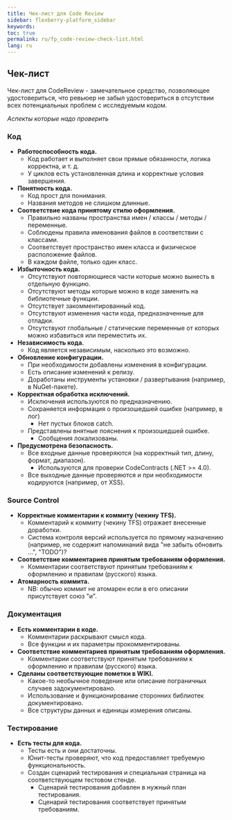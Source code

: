 ```yaml
---
title: Чек-лист для Code Review
sidebar: flexberry-platform_sidebar
keywords:
toc: true
permalink: ru/fp_code-review-check-list.html
lang: ru
---
```


## Чек-лист
Чек-лист для CodeReview - замечательное средство, позволяющее удостовериться, что ревьюер не забыл удостовериться в отсутствии всех потенциальных проблем с исследуемым кодом.

*Аспекты которые надо проверить*

### Код
* **Работоспособность кода.**
    * Код работает и выполняет свои прямые обязанности, логика корректна, и т. д.
    * У циклов есть установленная длина и корректные условия завершения.
* **Понятность кода.**
    * Код прост для понимания.
    * Названия методов не слишком длинные.
* **Соответствие кода принятому стилю оформления.**
    * Правильно названы пространства имен / классы / методы / переменные.
    * Соблюдены правила именования файлов в соответствии с классами.
    * Соответствует пространство имен класса и физическое расположение файлов.
    * В каждом файле, только один класс.
* **Избыточность кода.**
    * Отсутствуют повторяющиеся части которые можно вынесть в отдельную функцию.
    * Отсутствуют методы которые можно в коде заменить на библиотечные функции.
    * Отсутствует закомментированный код.
    * Отсутствуют изменения части кода, предназначенные для отладки.
    * Отсутствуют глобальные / статические переменные от которых можно избавиться или переместить их.
* **Независимость кода.**
    * Код является независимым, насколько это возможно.
* **Обновление конфигурации.**
    * При необходимости добавлены изменения в конфигурации.
    * Есть описание изменений к релизу.
    * Доработаны инструменты установки / развертывания (например, в NuGet-пакете).
* **Корректная обработка исключений.**
    * Исключения используются по предназначению.
    * Сохраняется информация о произошедшей ошибке (например, в лог)
        * Нет пустых блоков catch.
    * Представлены внятные пояснения к произошедшей ошибке.
        * Сообщения локализованы.
* **Предусмотрена безопасность.**
    * Все входные данные проверяются (на корректный тип, длину, формат, диапазон).
        * Используются для проверки CodeContracts (.NET >= 4.0).
    * Все выходные данные проверяются и при необходимости кодируются (например, от XSS).

### Source Control
* **Корректные комментарии к коммиту (чекину TFS).**
    * Комментарий к коммиту (чекину TFS) отражает внесенные доработки.
    * Система контроля версий используется по прямому назначению (например, не содержит напоминаний вида "не забыть обновить ...", "TODO")?
* **Соответствие комментариев принятым требованиям оформления.**
    * Комментарии соответствуют принятым требованиям к оформлению и правилам (русского) языка.
* **Атомарность коммита.**
    * NB: обычно коммит не атомарен если в его описании присутствует союз "и".

### Документация
* **Есть комментарии в коде.**
    * Комментарии раскрывают смысл кода.
    * Все функции и их параметры прокомментированы.
* **Соответствие комментариев принятым требованиям оформления.**
    * Комментарии соответствуют принятым требованиям к оформлению и правилам (русского) языка.
* **Сделаны соответствующие пометки в WIKI.**
    * Какое-то необычное поведение или описание пограничных случаев задокументировано.
    * Использование и функционирование сторонних библиотек документировано.
    * Все структуры данных и единицы измерения описаны.

### Тестирование
* **Есть тесты для кода.**
    * Тесты есть и они достаточны.
    * Юнит-тесты проверяют, что код предоставляет требуемую функциональность.
    * Создан сценарий тестирования и специальная страница на соответствующем тестовом стенде.
        * Сценарий тестирования добавлен в нужный план тестирования.
        * Сценарий тестирования соответствует принятым требованиям.
